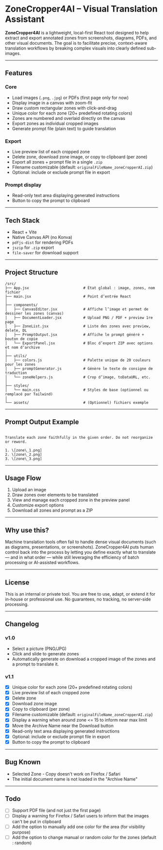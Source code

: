 # ZoneCropper4AI – Visual Translation Assistant

**ZoneCropper4AI** is a lightweight, local-first React tool designed to help extract and export annotated zones from screenshots, diagrams, PDFs, and other visual documents. The goal is to facilitate precise, context-aware translation workflows by breaking complex visuals into clearly defined sub-images.

---

## Features

### Core

- Load images (`.png`, `.jpg`) or PDFs (first page only for now)
- Display image in a canvas with zoom-fit
- Draw custom rectangular zones with click-and-drag
- Unique color for each zone (20+ predefined rotating colors)
- Zones are numbered and overlaid directly on the canvas
- Export zones as individual cropped images
- Generate prompt file (plain text) to guide translation

### Export

- Live preview list of each cropped zone
- Delete zone, download zone image, or copy to clipboard (per zone)
- Export all zones + prompt file in a single `.zip`
- Filename customizable (default: `originalFileName_zoneCropperAI.zip`)
- Optional: include or exclude prompt file in export

### Prompt display

- Read-only text area displaying generated instructions
- Button to copy the prompt to clipboard

---

## Tech Stack

- React + Vite
- Native Canvas API (no Konva)
- `pdfjs-dist` for rendering PDFs
- `jszip` for `.zip` export
- `file-saver` for download support

---

## Project Structure

```
/src/
├── App.jsx                         # État global : image, zones, nom fichier
├── main.jsx                        # Point d’entrée React
│
├── components/
│   ├── CanvasEditor.jsx            # Affiche l’image et permet de dessiner les zones (canvas)
│   ├── DocumentLoader.jsx          # Upload PNG / PDF + preview 1re page
│   ├── ZoneList.jsx                # Liste des zones avec preview, delete, DL
│   ├── PromptOutput.jsx            # Affiche le prompt généré + bouton de copie
│   └── ExportPanel.jsx             # Bloc d’export ZIP avec options et nom d’archive
│
├── utils/
│   ├── colors.js                   # Palette unique de 20 couleurs pour les zones
│   ├── promptGenerator.js          # Génère le texte de consigne de traduction
│   └── zoneHelpers.js              # Crop d’image, toDataURL, etc.
│
├── styles/
│   └── main.css                    # Styles de base (optionnel ou remplacé par Tailwind)
│
└── assets/                         # (Optionnel) fichiers exemple
```

---

## Prompt Output Example

```

Translate each zone faithfully in the given order. Do not reorganize or reword.

1. \[zone\_1.png]
2. \[zone\_2.png]
3. \[zone\_3.png]

```

---

## Usage Flow

1. Upload an image
2. Draw zones over elements to be translated
3. View and manage each cropped zone in the preview panel
4. Customize export options
5. Download all zones and prompt as a ZIP

---

## Why use this?

Machine translation tools often fail to handle dense visual documents (such as diagrams, presentations, or screenshots). ZoneCropper4AI puts human control back into the process by letting you define exactly what to translate — and in what order — while still leveraging the efficiency of batch processing or AI-assisted workflows.

---

## License

This is an internal or private tool. You are free to use, adapt, or extend it for in-house or professional use. No guarantees, no tracking, no server-side processing.

---


## Changelog

### v1.0
- Select a picture (PNG/JPG)
- Click and slide to generate zones
- Automatically generate on download a cropped image of the zones and a prompt to translate it.

### v1.1
- [X] Unique color for each zone (20+ predefined rotating colors)
- [X] Live preview list of each cropped zone
- [X] Delete zone
- [X] Download zone image
- [X] Copy to clipboard (per zone)
- [X] Filename customizable (default: `originalFileName_zoneCropperAI.zip`)
- [X] Display a warning when around zone <= 15 to inform near max limit
- [X] Move the Archive Name near the Download button
- [X] Read-only text area displaying generated instructions
- [X] Optional: include or exclude prompt file in export
- [X] Button to copy the prompt to clipboard

---

## Bug Known

- Selected Zone - Copy doesn't work on Firefox / Safari
- The initial document name is not loaded in the "Archive Name"

---

## Todo

- [ ] Support PDF file (and not just the first page)
- [ ] Display a warning for Firefox / Safari users to inform that the images can't be put in clipboard
- [ ] Add the option to manually add one color for the area (for visibility purpose)
- [ ] Add the option to change manual or random color for the zones (default : random)